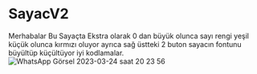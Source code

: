 # SayacV2
Merhabalar Bu Sayaçta Ekstra olarak 0 dan büyük olunca sayı rengi yeşil küçük olunca kırmızı oluyor ayrıca sağ üstteki 2 buton sayacın fontunu büyültüp küçültüyor iyi kodlamalar.
![WhatsApp Görsel 2023-03-24 saat 20 23 56](https://user-images.githubusercontent.com/127442030/231227013-689f4621-21d8-426e-ab3d-884e21d2a7c7.jpg)
